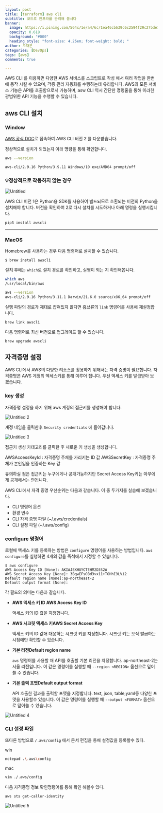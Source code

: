 ```yaml
---
layout: post
title: [terraform] aws cli 
subtitle: 코드로 인프라를 관리해 봅시다
banner:
  image: https://i.pinimg.com/564x/1e/a4/6c/1ea46cb639c6c2594f29c27bde15de42.jpg
  opacity: 0.618
  background: "#000"
  heading_style: "font-size: 4.25em; font-weight: bold; "
author: 오재문
categories: [DevOps]
tags: [aws]
comments: true

---
```


AWS CLI 를 이용하면 다양한 AWS 서비스를 스크립트로 작성 해서 여러 작업을 한번에 동작 시킬 수 있으며, 각종 관리 자동화를 수행하는데 유리합니다. AWS의 모든 서비스 기능은 API를 호출함으로서 가능하며, asw CLI 역시 간단한 명령줄을 통해 이러한 광범위한 API 기능을 수행할 수 있습니다.

## aws CLI 설치


### Window

[AWS 공식 DOC](https://docs.aws.amazon.com/ko_kr/cli/latest/userguide/install-cliv2-windows.html)로 접속하여 AWS CLI 버전 2 를 다운받습니다.

정상적으로 설치가 되었는지 아래 명령을 통해 확인합니다. 

```bash
aws --version

aws-cli/2.9.16 Python/3.9.11 Windows/10 exe/AMD64 prompt/off
```
### 💡정상적으로 작동하지 않는 경우 


![Untitled](https://user-images.githubusercontent.com/51963264/222947970-3c5526cb-29e5-4e20-8a22-94fdc18f5399.png)

AWS CLI 버전 1은 Python용 SDK를 사용하여 빌드되므로 호환되는 버전의 Python을 설치해야 합니다. 버전을 확인하여 2로 다시 설치를 시도하거나 아래 명령을 실행시킵니다.

```bash
pip3 install awscli
```

---

### MacOS

Homebrew를 사용하는 경우 다음 명령어로 설치할 수 있습니다.

```
$ brew install awscli
```

설치 후에는 `which`로 설치 경로를 확인하고, 실행이 되는 지 확인해봅니다.

```bash
which aws
/usr/local/bin/aws

aws --version
aws-cli/2.9.16 Python/3.11.1 Darwin/21.6.0 source/x86_64 prompt/off
```

실행 파일의 경로가 제대로 잡혀있지 않다면 홈브류의 `link` 명령어를 사용해 재설정합니다.

```
brew link awscli
```

다음 명령어로 최신 버전으로 업그레이드 할 수 있습니다.

```
brew upgrade awscli
```

## 자격증명 설정

AWS CLI에서 AWS의 다양한 리소스를 활용하기 위해서는 자격 증명이 필요합니다. 자격증명은 AWS 계정의 엑세스키를 통해 이루어 집니다. 우선 엑세스 키를 발급받아 보겠습니다.

### key 생성

자격증명 설정을 하기 위해 aws 계정의 접근키를 생성해야 합니다.

![Untitled 2](https://user-images.githubusercontent.com/51963264/222948444-e877eae2-d928-4007-8dee-6cd694198f3b.png)

계정 네임을 클릭한후 `Security credentials` 에 들어갑니다.

![Untitled 3](https://user-images.githubusercontent.com/51963264/222948470-c96a3604-ac57-4e26-8f0b-edebd511506e.png)


접근키 생성 카테고리를 클릭한 후 새로운 키 생성을 생성합니다.

AWSAccessKeyId : 자격증명 주체를 가리키는 ID 값
AWSSecretKey : 자격증명 주체가 본인임을 인증하는 Key 값

유의하실 점은 접근키는 누구에게나 공개가능하지만 Secret Access Key키는 아무에게 공개해서는 안됩니다.

AWS CLI에서 자격 증명 우선순위는 다음과 같습니다. 이 중 두가지를 실습해 보겠습니다.

- CLI 명령어 옵션
- 환경 변수
- CLI 자격 증명 파일  (~/.aws/credentials)
- CLI 설정 파일  (~/.aws/config)


### configure 명령어

로컬에 액세스 키를 등록하는 방법은 `configure` 명령어를 사용하는 방법입니다. `aws configure`를 실행하면 4개의 값을 즉석에서 지정할 수 있습니다.

```
$ aws configure
AWS Access Key ID [None]: AKIAJEXHUYCTEHM2D3S2A
AWS Secret Access Key [None]: 3BqwEFsOBd3vx11+TOHhI9LVi2
Default region name [None]:ap-northeast-2
Default output format [None]:
```

각 필드의 의미는 다음과 같습니다.

- **AWS 액세스 키 ID AWS Access Key ID**
    
    액세스 키의 ID 값을 지정합니다.
    
- **AWS 시크릿 액세스 키AWS Secret Access Key**
    
    액세스 키의 ID 값애 대응하는 시크릿 키를 지정합니다. 시크릿 키는 오직 발급하는 시점에만 확인할 수 있습니다.
    
- **기본 리전Default region name**
    
    `aws` 명령어를 사용할 때 API를 호출할 기본 리전을 지정합니다. ap-northeast-2는 서울 리전입니다. 이 값은 명령어를 실행할 때 `--region <REGION>` 옵션으로 덮어쓸 수 있습니다.
    
- **기본 출력 포맷Default output format**
    
    API 호출한 결과를 출력할 포맷을 지정합니다. text, json, table,yaml등 다양한 포맷을 사용할수 있습니다. 이 값은 명령어를 실행할 때 `--output <FORMAT>` 옵션으로 덮어쓸 수 있습니다.
    

![Untitled 4](https://user-images.githubusercontent.com/51963264/222948522-b9ca0730-63dd-46b5-9bbf-23d4e91e7566.png)


### CLI 설정 파일

또다른 방법으로 `/.aws/config` 에서 문서 편집을 통해 설정값을 등록할수 있다.

win

```bash
notepad .\.aws\config
```

mac

```bash
vim ./.aws/config
```

다음 자격증명 정보 확인명령어를 통해 확인 해볼수 있다.

```bash
aws sts get-caller-identity
```

![Untitled 5](https://user-images.githubusercontent.com/51963264/222948535-500b4804-53d4-4942-a436-62c214d01d0f.png)
